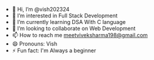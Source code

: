 - 👋 Hi, I’m @vish202324
- 👀 I’m interested in Full Stack Development 
- 🌱 I’m currently learning DSA With C language
- 💞️ I’m looking to collaborate on Web Development
- 📫 How to reach me meetviveksharma198@gmail.com
- 😄 Pronouns: Vish
- ⚡ Fun fact: I'm Always a beginner

<!---
vish202324/vish202324 is a ✨ special ✨ repository because its `README.md` (this file) appears on your GitHub profile.
You can click the Preview link to take a look at your changes.
--->
